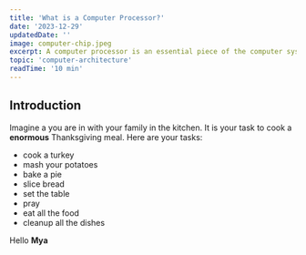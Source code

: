 ```yaml
---
title: 'What is a Computer Processor?'
date: '2023-12-29'
updatedDate: ''
image: computer-chip.jpeg
excerpt: A computer processor is an essential piece of the computer system. This intricate component has many interesting parts that will be examined here.
topic: 'computer-architecture'
readTime: '10 min'
---
```


## Introduction

Imagine a you are in with your family in the kitchen. It is your task to cook a **enormous** Thanksgiving meal. Here are your tasks:

- cook a turkey
- mash your potatoes
- bake a pie
- slice bread
- set the table
- pray
- eat all the food
- cleanup all the dishes

Hello **Mya**
